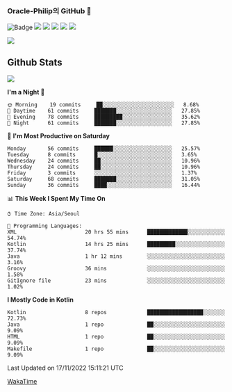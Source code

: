 ### Oracle-Philip의 GitHub 👋

![Badge](http://img.shields.io/badge/-Java-black?style=flat-square)
<img src="https://img.shields.io/badge/ -Kotlin-black?style=flat-square&logo=Kotlin&logoColor=#7F52FF"/></a>
<img src="https://img.shields.io/badge/ -Dart-black?style=flat-square&logo=Dart&logoColor=#0175C2"/></a>
<img src="https://img.shields.io/badge/ -Android-black?style=flat-square&logo=Android&logoColor=#3DDC84"/></a>
<img src="https://img.shields.io/badge/ -Flutter-black?style=flat-square&logo=Flutter&logoColor=#02569B"/></a>
<img src="https://img.shields.io/badge/ -Firebase-black?style=flat-square&logo=Firebase&logoColor=#FFCA28"/></a>

<img src="https://img.shields.io/badge/ -BLE-black?style=flat-square&logo=Bluetooth&logoColor=#0082FC"/></a>

<!--
<img src="https://img.shields.io/badge/ -STM32F103-black?style=flat-square&logo=STMicroelectronics&logoColor=#03234B"/></a>
<img src="https://img.shields.io/badge/ -Qt-black?style=flat-square&logo=Qt&logoColor=#41CD52"/></a>
-->

<!--
![Badge](http://img.shields.io/badge/-Java-black?style=flat-square)
![Badge](http://img.shields.io/badge/-Koltin-black?style=flat-square)
![Badge](http://img.shields.io/badge/-Dart-black?style=flat-square)
![Badge](http://img.shields.io/badge/-Android-black?style=flat-square)
![Badge](http://img.shields.io/badge/-Flutter-black?style=flat-square)
![Badge](http://img.shields.io/badge/-Firebase-black?style=flat-square)
-->

## Github Stats  
<div align="left"><img src="https://github-readme-stats.vercel.app/api?username=Oracle-Philip&show_icons=true&count_private=true&hide_border=true" align="center" /></div>


<!--START_SECTION:waka-->
**I'm a Night 🦉** 

```text
🌞 Morning    19 commits     ██░░░░░░░░░░░░░░░░░░░░░░░   8.68% 
🌆 Daytime    61 commits     ███████░░░░░░░░░░░░░░░░░░   27.85% 
🌃 Evening    78 commits     █████████░░░░░░░░░░░░░░░░   35.62% 
🌙 Night      61 commits     ███████░░░░░░░░░░░░░░░░░░   27.85%

```
📅 **I'm Most Productive on Saturday** 

```text
Monday       56 commits     ██████░░░░░░░░░░░░░░░░░░░   25.57% 
Tuesday      8 commits      █░░░░░░░░░░░░░░░░░░░░░░░░   3.65% 
Wednesday    24 commits     ██░░░░░░░░░░░░░░░░░░░░░░░   10.96% 
Thursday     24 commits     ██░░░░░░░░░░░░░░░░░░░░░░░   10.96% 
Friday       3 commits      ░░░░░░░░░░░░░░░░░░░░░░░░░   1.37% 
Saturday     68 commits     ███████░░░░░░░░░░░░░░░░░░   31.05% 
Sunday       36 commits     ████░░░░░░░░░░░░░░░░░░░░░   16.44%

```


📊 **This Week I Spent My Time On** 

```text
⌚︎ Time Zone: Asia/Seoul

💬 Programming Languages: 
XML                      20 hrs 55 mins      █████████████░░░░░░░░░░░░   54.74% 
Kotlin                   14 hrs 25 mins      █████████░░░░░░░░░░░░░░░░   37.74% 
Java                     1 hr 12 mins        ░░░░░░░░░░░░░░░░░░░░░░░░░   3.16% 
Groovy                   36 mins             ░░░░░░░░░░░░░░░░░░░░░░░░░   1.58% 
GitIgnore file           23 mins             ░░░░░░░░░░░░░░░░░░░░░░░░░   1.02%

```

**I Mostly Code in Kotlin** 

```text
Kotlin                   8 repos             ██████████████████░░░░░░░   72.73% 
Java                     1 repo              ██░░░░░░░░░░░░░░░░░░░░░░░   9.09% 
HTML                     1 repo              ██░░░░░░░░░░░░░░░░░░░░░░░   9.09% 
Makefile                 1 repo              ██░░░░░░░░░░░░░░░░░░░░░░░   9.09%

```



 Last Updated on 17/11/2022 15:11:21 UTC
<!--END_SECTION:waka-->


<!--
**Oracle-Philip/Oracle-Philip** is a ✨ _special_ ✨ repository because its `README.md` (this file) appears on your GitHub profile.

Here are some ideas to get you started:

- 🔭 I’m currently working on ...
- 🌱 I’m currently learning ...
- 👯 I’m looking to collaborate on ...
- 🤔 I’m looking for help with ...
- 💬 Ask me about ...
- 📫 How to reach me: ...
- 😄 Pronouns: ...
- ⚡ Fun fact: ...
-->


[WakaTime](https://wakatime.com/dashboard)

